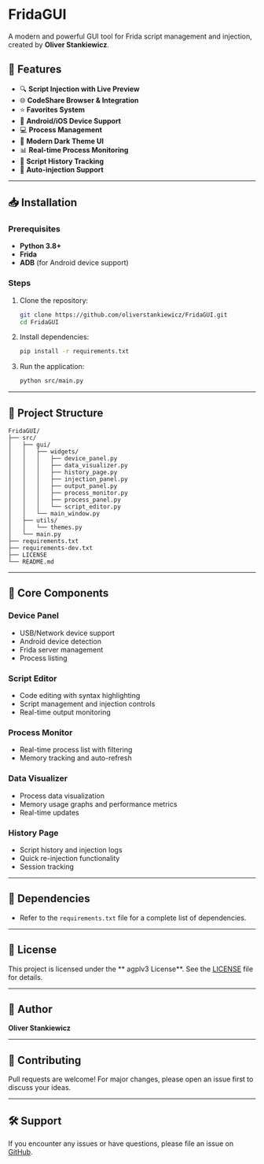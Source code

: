 

# FridaGUI

A modern and powerful GUI tool for Frida script management and injection, created by **Oliver Stankiewicz**.

## 🚀 Features
- 🔍 **Script Injection with Live Preview**
- 🌐 **CodeShare Browser & Integration**
- ⭐ **Favorites System**
- 📱 **Android/iOS Device Support**
- 💻 **Process Management**
- 🎨 **Modern Dark Theme UI**
- 📊 **Real-time Process Monitoring**
- 📝 **Script History Tracking**
- 🔄 **Auto-injection Support**

---

## 📥 Installation

### Prerequisites
- **Python 3.8+**
- **Frida**
- **ADB** (for Android device support)

### Steps
1. Clone the repository:
   ```bash
   git clone https://github.com/oliverstankiewicz/FridaGUI.git
   cd FridaGUI
   ```

2. Install dependencies:
   ```bash
   pip install -r requirements.txt
   ```

3. Run the application:
   ```bash
   python src/main.py
   ```

---

## 📂 Project Structure
```
FridaGUI/
├── src/
│   ├── gui/
│   │   ├── widgets/
│   │   │   ├── device_panel.py
│   │   │   ├── data_visualizer.py
│   │   │   ├── history_page.py
│   │   │   ├── injection_panel.py
│   │   │   ├── output_panel.py
│   │   │   ├── process_monitor.py
│   │   │   ├── process_panel.py
│   │   │   └── script_editor.py
│   │   └── main_window.py
│   ├── utils/
│   │   └── themes.py
│   └── main.py
├── requirements.txt
├── requirements-dev.txt
├── LICENSE
└── README.md
```

---

## 🧩 Core Components

### **Device Panel**
- USB/Network device support
- Android device detection
- Frida server management
- Process listing

### **Script Editor**
- Code editing with syntax highlighting
- Script management and injection controls
- Real-time output monitoring

### **Process Monitor**
- Real-time process list with filtering
- Memory tracking and auto-refresh

### **Data Visualizer**
- Process data visualization
- Memory usage graphs and performance metrics
- Real-time updates

### **History Page**
- Script history and injection logs
- Quick re-injection functionality
- Session tracking

---

## 📜 Dependencies
- Refer to the `requirements.txt` file for a complete list of dependencies.

---

## 📄 License
This project is licensed under the ** agplv3 License**. See the [LICENSE](LICENSE) file for details.

---

## 👤 Author
**Oliver Stankiewicz**

---

## 🤝 Contributing
Pull requests are welcome! For major changes, please open an issue first to discuss your ideas.

---

## 🛠️ Support
If you encounter any issues or have questions, please file an issue on [GitHub](https://github.com/oliverstankiewicz/FridaGUI/issues).
